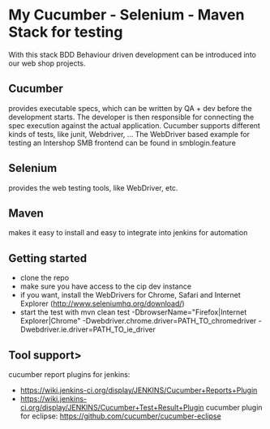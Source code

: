 <h1>My Cucumber - Selenium - Maven Stack for testing </h1>

With this stack BDD Behaviour driven development can be introduced into our web shop projects.

<h2>Cucumber</h2>
provides executable specs, which can be written by QA + dev before the development starts. The developer is then responsible for connecting the spec execution against the actual application. Cucumber supports different kinds of tests, like junit, Webdriver, ...
The WebDriver based example for testing an Intershop SMB frontend can be found in smblogin.feature

<h2>Selenium</h2>
provides the web testing tools, like WebDriver, etc.

<h2>Maven</h2>
makes it easy to install and easy to integrate into jenkins for automation

<h2>Getting started</h2>

- clone the repo
- make sure you have access to the cip dev instance
- if you want, install the WebDrivers for Chrome, Safari and Internet Explorer  (http://www.seleniumhq.org/download/)
- start the test with mvn clean test -DbrowserName="Firefox|Internet Explorer|Chrome" -Dwebdriver.chrome.driver=PATH_TO_chromedriver -Dwebdriver.ie.driver=PATH_TO_ie_driver


<h2>Tool support></h2>

cucumber report plugins for jenkins: 
- https://wiki.jenkins-ci.org/display/JENKINS/Cucumber+Reports+Plugin
- https://wiki.jenkins-ci.org/display/JENKINS/Cucumber+Test+Result+Plugin
cucumber plugin for eclipse: https://github.com/cucumber/cucumber-eclipse

